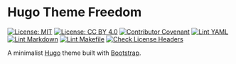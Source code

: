 <!--
SPDX-FileCopyrightText: 2023 Vasco Guita <vasco@guita.org>

SPDX-License-Identifier: CC-BY-4.0
-->

# Hugo Theme Freedom

[![License: MIT](https://img.shields.io/badge/License-MIT-yellow.svg)](https://opensource.org/licenses/MIT)
[![License: CC BY 4.0](https://img.shields.io/badge/License-CC_BY_4.0-lightgrey.svg)](https://creativecommons.org/licenses/by/4.0/)
[![Contributor Covenant](https://img.shields.io/badge/Contributor%20Covenant-2.1-4baaaa.svg)](.github/CODE_OF_CONDUCT.md)
[![Lint YAML](https://github.com/vascoguita/hugo-theme-freedom/actions/workflows/lint-yaml.yaml/badge.svg)](https://github.com/vascoguita/hugo-theme-freedom/actions/workflows/lint-yaml.yaml)
[![Lint Markdown](https://github.com/vascoguita/hugo-theme-freedom/actions/workflows/lint-markdown.yaml/badge.svg)](https://github.com/vascoguita/hugo-theme-freedom/actions/workflows/lint-markdown.yaml)
[![Lint Makefile](https://github.com/vascoguita/hugo-theme-freedom/actions/workflows/lint-makefile.yaml/badge.svg)](https://github.com/vascoguita/hugo-theme-freedom/actions/workflows/lint-makefile.yaml)
[![Check License Headers](https://github.com/vascoguita/hugo-theme-freedom/actions/workflows/check-license-headers.yaml/badge.svg)](https://github.com/vascoguita/hugo-theme-freedom/actions/workflows/check-license-headers.yaml)

A minimalist [Hugo](https://gohugo.io) theme built with [Bootstrap](https://getbootstrap.com).
